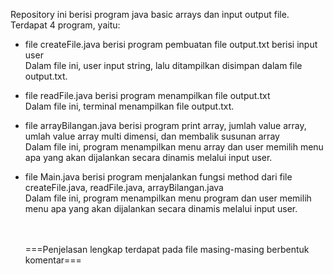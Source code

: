 Repository ini berisi program java basic arrays dan input output file. Terdapat 4 program, yaitu:

- file createFile.java berisi program pembuatan file output.txt berisi input user
  <br>Dalam file ini, user input string, lalu ditampilkan disimpan dalam file output.txt.
  
- file readFile.java berisi program menampilkan file output.txt
  <br>Dalam file ini, terminal menampilkan file output.txt.
  
- file arrayBilangan.java berisi program print array, jumlah value array, umlah value array multi dimensi, dan membalik susunan array
  <br>Dalam file ini, program menampilkan menu array dan user memilih menu apa yang akan dijalankan secara dinamis melalui input user.
  
- file Main.java berisi program menjalankan fungsi method dari file createFile.java, readFile.java, arrayBilangan.java
  <br>Dalam file ini, program menampilkan menu program dan user memilih menu apa yang akan dijalankan secara dinamis melalui input user.
  
  <br><br>===Penjelasan lengkap terdapat pada file masing-masing berbentuk komentar===
